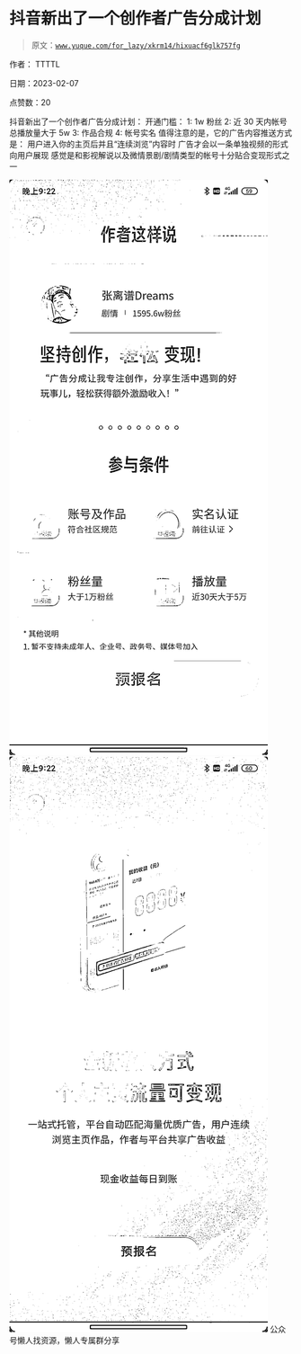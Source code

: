 # 抖音新出了一个创作者广告分成计划

> 原文：[`www.yuque.com/for_lazy/xkrm14/hixuacf6glk757fg`](https://www.yuque.com/for_lazy/xkrm14/hixuacf6glk757fg)



作者： TTTTL



日期：2023-02-07



点赞数：20

<ne-hole id="uccec4ccd" data-lake-id="uccec4ccd">

抖音新出了一个创作者广告分成计划： 开通门槛： 1: 1w 粉丝 2: 近 30 天内帐号总播放量大于 5w 3: 作品合规 4: 帐号实名 值得注意的是，它的广告内容推送方式是： 用户进入你的主页后并且“连续浏览”内容时 广告才会以一条单独视频的形式向用户展现 感觉是和影视解说以及微情景剧/剧情类型的帐号十分贴合变现形式之一



![](img/83a4d54b503fef178c00f1a45393e4d6.png)  <ne-p id="u0ce7404a" data-lake-id="u0ce7404a">![](img/e6d52d0fca73e0131a7131cc1504ac81.png)  <ne-hole id="u61492799" data-lake-id="u61492799"><ne-p id="u2420943f" data-lake-id="u2420943f">公众号懒人找资源，懒人专属群分享

</ne-hole></ne-p></ne-p></ne-hole>